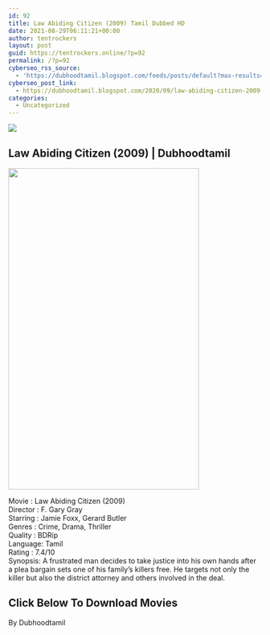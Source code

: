 ```yaml
---
id: 92
title: Law Abiding Citizen (2009) Tamil Dubbed HD
date: 2021-08-29T06:11:21+00:00
author: tentrockers
layout: post
guid: https://tentrockers.online/?p=92
permalink: /?p=92
cyberseo_rss_source:
  - 'https://dubhoodtamil.blogspot.com/feeds/posts/default?max-results=150&start-index=151'
cyberseo_post_link:
  - https://dubhoodtamil.blogspot.com/2020/09/law-abiding-citizen-2009-tamil-dubbed-hd.html
categories:
  - Uncategorized
---
```

<div class="media_block">
  <img src="https://1.bp.blogspot.com/-X_kKaKFrWHU/X08H5vovkgI/AAAAAAAACRo/H7-bkKiSSPocsC8lz_dEXo71rdaTjYQxQCNcBGAsYHQ/s72-c/MV5BMTMyODY1NTg1N15BMl5BanBnXkFtZTcwMTUyODI4Mg%2540%2540._V1_.jpg" class="media_thumbnail" />
</div>

<div dir="ltr" trbidi="on" readability="13.244701348748">
  <h2>
    Law Abiding Citizen (2009) | Dubhoodtamil
  </h2>
  
  <div class="separator">
    <a href="https://1.bp.blogspot.com/-X_kKaKFrWHU/X08H5vovkgI/AAAAAAAACRo/H7-bkKiSSPocsC8lz_dEXo71rdaTjYQxQCNcBGAsYHQ/s1600/MV5BMTMyODY1NTg1N15BMl5BanBnXkFtZTcwMTUyODI4Mg%2540%2540._V1_.jpg" imageanchor="1"><img loading="lazy" border="0" data-original-height="1436" data-original-width="859" height="640" src="https://1.bp.blogspot.com/-X_kKaKFrWHU/X08H5vovkgI/AAAAAAAACRo/H7-bkKiSSPocsC8lz_dEXo71rdaTjYQxQCNcBGAsYHQ/s640/MV5BMTMyODY1NTg1N15BMl5BanBnXkFtZTcwMTUyODI4Mg%2540%2540._V1_.jpg" width="379" /></a>
  </div>
  
  <p>
    Movie<span> </span>:<span> </span>Law Abiding Citizen (2009)<br />Director<span> </span>:<span> </span>F. Gary Gray<br />Starring<span> </span>:<span> </span>Jamie Foxx, Gerard Butler<br />Genres<span> </span>:<span> </span>Crime, Drama, Thriller<br />Quality<span> </span>:<span> </span>BDRip<br />Language:<span> </span>Tamil<br />Rating<span> </span>:<span> </span>7.4/10<br />Synopsis: A frustrated man decides to take justice into his own hands after a plea bargain sets one of his family&#8217;s killers free. He targets not only the killer but also the district attorney and others involved in the deal.
  </p>
  
  <h2>
    <span><b>Click Below To Download Movies</b></span>
  </h2>
  
  <p>
    <span>By Dubhoodtamil</span>
  </p>
</div>